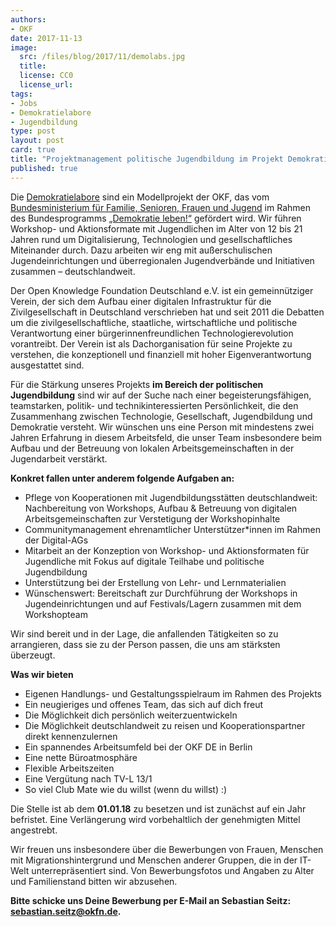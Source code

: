 ```yaml
---
authors:
- OKF
date: 2017-11-13
image:
  src: /files/blog/2017/11/demolabs.jpg
  title: 
  license: CC0
  license_url: 
tags:
- Jobs
- Demokratielabore
- Jugendbildung
type: post
layout: post
card: true
title: "Projektmanagement politische Jugendbildung im Projekt Demokratielabore" (50%)"
published: true
---
```


Die [Demokratielabore](https://demokratielabore.de) sind ein Modellprojekt der OKF, das vom [Bundesministerium für Familie, Senioren, Frauen und Jugend](http://www.bmfsfj.de/) im Rahmen des Bundesprogramms [„Demokratie leben!“](http://www.demokratie-leben.de/) gefördert wird. Wir führen Workshop- und Aktionsformate mit Jugendlichen im Alter von 12 bis 21 Jahren rund um Digitalisierung, Technologien und gesellschaftliches Miteinander durch. Dazu arbeiten wir eng mit außerschulischen Jugendeinrichtungen und überregionalen Jugendverbände und Initiativen zusammen – deutschlandweit.

Der Open Knowledge Foundation Deutschland e.V. ist ein gemeinnütziger Verein, der sich dem Aufbau einer digitalen Infrastruktur für die Zivilgesellschaft in Deutschland verschrieben hat und seit 2011 die Debatten um die zivilgesellschaftliche, staatliche, wirtschaftliche und politische Verantwortung einer bürgerinnenfreundlichen Technologierevolution vorantreibt. Der Verein ist als Dachorganisation für seine Projekte zu verstehen, die konzeptionell und finanziell mit hoher Eigenverantwortung ausgestattet sind.

Für die Stärkung unseres Projekts **im Bereich der politischen Jugendbildung** sind wir auf der Suche nach einer begeisterungsfähigen, teamstarken, politik- und technikinteressierten Persönlichkeit, die den Zusammenhang zwischen Technologie, Gesellschaft, Jugendbildung und Demokratie versteht. Wir wünschen uns eine Person mit mindestens zwei Jahren Erfahrung in diesem Arbeitsfeld, die unser Team insbesondere beim Aufbau und der Betreuung von lokalen Arbeitsgemeinschaften in der Jugendarbeit verstärkt. 

**Konkret fallen unter anderem folgende Aufgaben an:**
 
- Pflege von Kooperationen mit Jugendbildungsstätten deutschlandweit: Nachbereitung von Workshops, Aufbau & Betreuung von digitalen Arbeitsgemeinschaften zur Verstetigung der Workshopinhalte
- Communitymanagement ehrenamtlicher Unterstützer*innen im Rahmen der Digital-AGs
- Mitarbeit an der Konzeption von Workshop- und Aktionsformaten für Jugendliche mit Fokus auf digitale Teilhabe und politische Jugendbildung 
- Unterstützung bei der Erstellung von Lehr- und Lernmaterialien
- Wünschenswert: Bereitschaft zur Durchführung der Workshops in Jugendeinrichtungen und auf Festivals/Lagern zusammen mit dem Workshopteam

Wir sind bereit und in der Lage, die anfallenden Tätigkeiten so zu arrangieren, dass sie zu der Person passen, die uns am stärksten überzeugt.

**Was wir bieten**
 
- Eigenen Handlungs- und Gestaltungsspielraum im Rahmen des Projekts
- Ein neugieriges und offenes Team, das sich auf dich freut
- Die Möglichkeit dich persönlich weiterzuentwickeln
- Die Möglichkeit deutschlandweit zu reisen und Kooperationspartner direkt kennenzulernen
- Ein spannendes Arbeitsumfeld bei der OKF DE in Berlin
- Eine nette Büroatmosphäre
- Flexible Arbeitszeiten
- Eine Vergütung nach TV-L 13/1
- So viel Club Mate wie du willst (wenn du willst) :)

Die Stelle ist ab dem **01.01.18** zu besetzen und ist zunächst auf ein Jahr befristet. Eine Verlängerung wird vorbehaltlich der genehmigten Mittel angestrebt. 

Wir freuen uns insbesondere über die Bewerbungen von Frauen, Menschen mit Migrationshintergrund und Menschen anderer Gruppen, die in der IT-Welt unterrepräsentiert sind. Von Bewerbungsfotos und Angaben zu Alter und Familienstand bitten wir abzusehen.

**Bitte schicke uns Deine Bewerbung per E-Mail an Sebastian Seitz: sebastian.seitz@okfn.de.** 